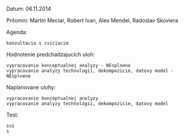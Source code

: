 Datum: 06.11.2014

Pritomni: Martin Meciar, Robert Ivan, Alex Mendel,  Radoslav Skoviera

Agenda:

    konzultacia s cviciacim

Hodnotenie predchadzajucich uloh:

    vypracovanie konceptualnej analyzy - NEsplnene
    vypracovanie analyzy technologii, dekompozicie, datovy model - NEsplnene

Naplanovane ulohy:

    vypracovanie konceptualnej analyzy
    vypracovanie analyzy technologii, dekompozicie, datovy model

Test:
    
    sss
    s
